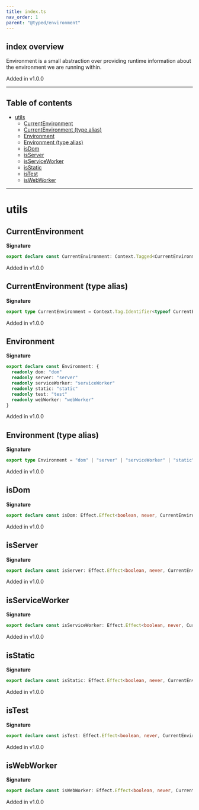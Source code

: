 ```yaml
---
title: index.ts
nav_order: 1
parent: "@typed/environment"
---
```


## index overview

Environment is a small abstraction over providing runtime information about the environment we are running within.

Added in v1.0.0

---

<h2 class="text-delta">Table of contents</h2>

- [utils](#utils)
  - [CurrentEnvironment](#currentenvironment)
  - [CurrentEnvironment (type alias)](#currentenvironment-type-alias)
  - [Environment](#environment)
  - [Environment (type alias)](#environment-type-alias)
  - [isDom](#isdom)
  - [isServer](#isserver)
  - [isServiceWorker](#isserviceworker)
  - [isStatic](#isstatic)
  - [isTest](#istest)
  - [isWebWorker](#iswebworker)

---

# utils

## CurrentEnvironment

**Signature**

```ts
export declare const CurrentEnvironment: Context.Tagged<CurrentEnvironment, Environment>
```

Added in v1.0.0

## CurrentEnvironment (type alias)

**Signature**

```ts
export type CurrentEnvironment = Context.Tag.Identifier<typeof CurrentEnvironment>
```

Added in v1.0.0

## Environment

**Signature**

```ts
export declare const Environment: {
  readonly dom: "dom"
  readonly server: "server"
  readonly serviceWorker: "serviceWorker"
  readonly static: "static"
  readonly test: "test"
  readonly webWorker: "webWorker"
}
```

Added in v1.0.0

## Environment (type alias)

**Signature**

```ts
export type Environment = "dom" | "server" | "serviceWorker" | "static" | "test" | "webWorker"
```

Added in v1.0.0

## isDom

**Signature**

```ts
export declare const isDom: Effect.Effect<boolean, never, CurrentEnvironment>
```

Added in v1.0.0

## isServer

**Signature**

```ts
export declare const isServer: Effect.Effect<boolean, never, CurrentEnvironment>
```

Added in v1.0.0

## isServiceWorker

**Signature**

```ts
export declare const isServiceWorker: Effect.Effect<boolean, never, CurrentEnvironment>
```

Added in v1.0.0

## isStatic

**Signature**

```ts
export declare const isStatic: Effect.Effect<boolean, never, CurrentEnvironment>
```

Added in v1.0.0

## isTest

**Signature**

```ts
export declare const isTest: Effect.Effect<boolean, never, CurrentEnvironment>
```

Added in v1.0.0

## isWebWorker

**Signature**

```ts
export declare const isWebWorker: Effect.Effect<boolean, never, CurrentEnvironment>
```

Added in v1.0.0

